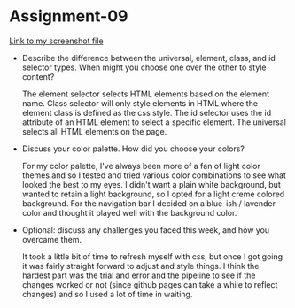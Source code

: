 # Assignment-09

[Link to my screenshot file](./media/screenshot.png)

- Describe the difference between the universal, element, class, and id selector types. When might you choose one over the other to style content?

    The element selector selects HTML elements based on the element name. Class selector will only style elements in HTML where the element class is defined as the css style. The id selector uses the id attribute of an HTML element to select a specific element. The universal selects all HTML elements on the page.

- Discuss your color palette. How did you choose your colors?

    For my color palette, I've always been more of a fan of light color themes and so I tested and tried various color combinations to see what looked the best to my eyes. I didn't want a plain white background, but wanted to retain a light background, so I opted for a light creme colored background. For the navigation bar I decided on a blue-ish / lavender color and thought it played well with the background color. 

- Optional: discuss any challenges you faced this week, and how you overcame them.

    It took a little bit of time to refresh myself with css, but once I got going it was fairly straight forward to adjust and style things. I think the hardest part was the trial and error and the pipeline to see if the changes worked or not (since github pages can take a while to reflect changes) and so I used a lot of time in waiting. 


